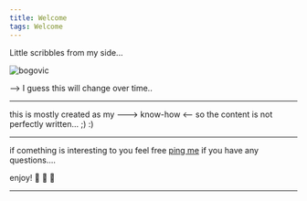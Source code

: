 ```yaml
---
title: Welcome
tags: Welcome
---
```


Little scribbles from my side...

![bogovic](https://media.giphy.com/media/lqEv6qc3hJfqM/200.gif)

--> I guess this will change over time..

---

this is mostly created as my ---> know-how <-- so the content is not perfectly written... ;) :)

---

if comething is interesting to you feel free [ping me](mailto:bogovic@protonmail.com) if you have any questions....

enjoy! :ghost: :ghost: :ghost:

---

